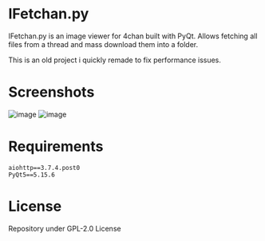 # IFetchan.py
IFetchan.py is an image viewer for 4chan built with PyQt. Allows fetching all files from a thread and mass download them into a folder.

This is an old project i quickly remade to fix performance issues.

# Screenshots
![image](https://user-images.githubusercontent.com/76534455/153722619-cb1b8d96-6ba7-4080-a736-c69481bdf508.png)
![image](https://user-images.githubusercontent.com/76534455/153722632-47cec189-7777-4978-bb2c-b45f318273ae.png)

# Requirements
```console
aiohttp==3.7.4.post0
PyQt5==5.15.6
```

# License
Repository under GPL-2.0 License
